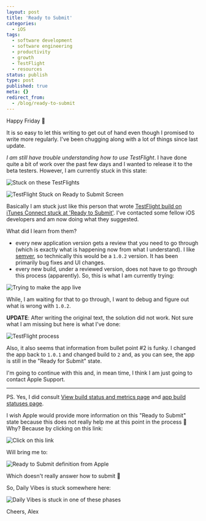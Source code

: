 ```yaml
---
layout: post
title: 'Ready to Submit'
categories:
  - iOS
tags:
  - software development
  - software engineering
  - productivity
  - growth
  - TestFlight
  - resources
status: publish
type: post
published: true
meta: {}
redirect_from:
  - /blog/ready-to-submit
---
```


Happy Friday 👋

It is so easy to let this writing to get out of hand even though I promised to write more regularly. I've been chugging along with a lot of things since last update.

_I am still have trouble understanding how to use TestFlight_. I have done quite a bit of work over the past few days and I wanted to release it to the beta testers. However, I am currently stuck in this state:

![Stuck on these TestFlights](https://d.pr/i/7jVbKS/Vve27WMfts+)

![TestFlight Stuck on Ready to Submit Screen](https://d.pr/i/Ade4Dd/XZMSnuzKCa+)

Basically I am stuck just like this person that wrote [TestFlight build on iTunes Connect stuck at 'Ready to Submit'](https://stackoverflow.com/q/44716499). I've contacted some fellow iOS developers and am now doing what they suggested.

What did I learn from them?

- every new application version gets a review that you need to go through (which is exactly what is happening now from what I understand). I like [semver](https://semver.org), so technically this would be a `1.0.2` version. It has been primarily bug fixes and UI changes.
- every new build, under a reviewed version, does not have to go through this process (apparently). So, this is what I am currently trying:

![Trying to make the app live](https://d.pr/i/8G17N9/9OFVGZcfuV+)

While, I am waiting for that to go through, I want to debug and figure out what is wrong with `1.0.2`.

**UPDATE**: After writing the original text, the solution did not work. Not sure what I am missing but here is what I've done:

![TestFlight process](https://d.pr/i/oztmDY/7rYtV1OYGc+)

Also, it also seems that information from bullet point #2 is funky. I changed the app back to `1.0.1` and changed build to `2` and, as you can see, the app is still in the "Ready for Submit" state.

I'm going to continue with this and, in mean time, I think I am just going to contact Apple Support.

---

PS. Yes, I did consult [View build status and metrics page](https://help.apple.com/itunes-connect/developer/#/dev78d0a8f87) and [app build statuses page](https://help.apple.com/itunes-connect/developer/#/dev3d6869aff).

I wish Apple would provide more information on this "Ready to Submit" state because this does not really help me at this point in the process 🤕 Why? Because by clicking on this link:

![Click on this link](https://d.pr/i/Dy4n8t/zHHV2KGmdt+)

Will bring me to:

![Ready to Submit definition from Apple](https://d.pr/i/i0YRH9/sAGc3S3smm+)

Which doesn't really answer how to submit 🤕

So, Daily Vibes is stuck somewhere here:

![Daily Vibes is stuck in one of these phases](https://d.pr/i/W9e1HV/LS8BkWOfsq+)

Cheers,
Alex
